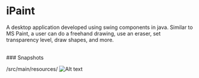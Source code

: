 # iPaint

A desktop application developed using swing components in java.
Similar to MS Paint, a user can do a freehand drawing, use an eraser, set transparency level, draw shapes, and more.

<br>
### Snapshots
<br>

/src/main/resources/
![Alt text](/src/main/resources/Sample.jpg?raw=true "Title")
